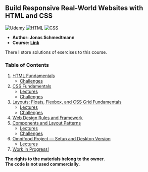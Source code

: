 ## Build Responsive Real-World Websites with HTML and CSS

[![Udemy](https://img.shields.io/badge/Udemy-black?style=for-the-badge&logo=udemy&logoColor=%black)](#)
[![HTML](https://img.shields.io/badge/HTML-DD4A25?style=for-the-badge&logo=html5&logoColor=white)](#)
[![CSS](https://img.shields.io/badge/CSS-254ADD?style=for-the-badge&logo=css3&logoColor=white)](#)

- **Author: Jonas Schmedtmann** <br>
- **Course: [**Link**](https://www.udemy.com/course/design-and-develop-a-killer-website-with-html5-and-css3/)** <br>

There I store solutions of exercises to this course.

### Table of Contents
1. [HTML Fundamentals](./01-HTML-Fundamentals)
   - [Challenges](./01-HTML-Fundamentals/Challenges)
2. [CSS Fundamentals](./02-CSS-Fundamentals)
   - [Lectures](./02-CSS-Fundamentals/Lectures)
   - [Challenges](./02-CSS-Fundamentals/Challenges)
3. [Layouts: Floats, Flexbox, and CSS Grid Fundamentals](./03-CSS-Layouts)
   - [Lectures](./03-CSS-Layouts/Lectures)
   - [Challenges](./03-CSS-Layouts/Challenges)
4. [Web Design Rules and Framework](./04-Design)
5. [Components and Layout Patterns](./05-Components)
   - [Lectures](./05-Components/Lectures)
   - [Challenges](./05-Components/Challenges)
6. [Omnifood Project — Setup and Desktop Version](./06-Omnifood-Desktop)
   - [Lectures](./06-Omnifood-Desktop/Lectures)
7. [Work in Progress!](#)

**The rights to the materials belong to the owner**.<br>
**The code is not used commercially.**